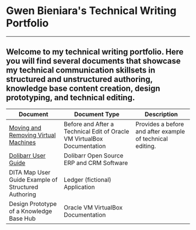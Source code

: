 # Gwen Bieniara's Technical Writing Portfolio
-------
 Welcome to my technical writing portfolio. Here you will find several documents that showcase my technical communication skillsets in structured and unstructured authoring, knowledge base content creation, design prototyping, and technical editing.
-----------

| Document | Document Type | Description |
| ----| -----| ---- |
|[Moving and Removing Virtual Machines](https://github.com/bieniaragwen/technicalwritingportfolio/blob/main/Technical%20Content%20Edit%20Example.pdf) | Before and After a Technical Edit of Oracle VM VirtualBox Documentation| Provides a before and after example of technical editing.
|[Dolibarr User Guide](https://github.com/bieniaragwen/technicalwritingportfolio/blob/main/dolibarr_userguide%20-%20Gwen%20Bieniara.pdf)| Dolibarr Open Source ERP and CRM Software| 
|DITA Map User Guide Example of Structured Authoring| Ledger (fictional) Application|
|Design Prototype of a Knowledge Base Hub | Oracle VM VirtualBox Documentation|
